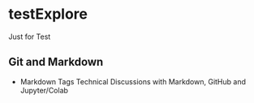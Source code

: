 # testExplore
Just for Test
## Git and Markdown
* Markdown Tags
Technical Discussions with Markdown, GitHub and Jupyter/Colab
